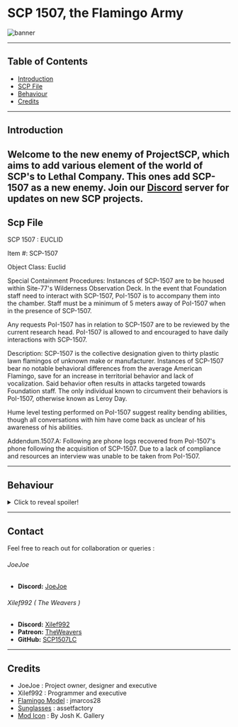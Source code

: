
# SCP 1507, the Flamingo Army

![banner](https://imgur.com/a/RVPj6G1)

---

## Table of Contents
- [Introduction](#introduction)
- [SCP File](#scp-file)
- [Behaviour](#behaviour)
- [Credits](#credits)

---

## Introduction
Welcome to the new enemy of ProjectSCP, which aims to add various element of the world of SCP's to Lethal Company.
This ones add SCP-1507 as a new enemy. Join our [Discord](https://discord.gg/H6ZEmpXwjZ) server for updates  on new SCP projects.
---
## Scp File
SCP 1507 : EUCLID 

Item #: SCP-1507

Object Class: Euclid

Special Containment Procedures: Instances of SCP-1507 are to be housed within Site-77's Wilderness Observation Deck. In the event that Foundation staff need to interact with SCP-1507, PoI-1507 is to accompany them into the chamber. Staff must be a minimum of 5 meters away of PoI-1507 when in the presence of SCP-1507.

Any requests PoI-1507 has in relation to SCP-1507 are to be reviewed by the current research head. PoI-1507 is allowed to and encouraged to have daily interactions with SCP-1507.

Description: SCP-1507 is the collective designation given to thirty plastic lawn flamingos of unknown make or manufacturer. Instances of SCP-1507 bear no notable behavioral differences from the average American Flamingo, save for an increase in territorial behavior and lack of vocalization. Said behavior often results in attacks targeted towards Foundation staff. The only individual known to circumvent their behaviors is PoI-1507, otherwise known as Leroy Day.

Hume level testing performed on PoI-1507 suggest reality bending abilities, though all conversations with him have come back as unclear of his awareness of his abilities.

Addendum.1507.A: Following are phone logs recovered from PoI-1507's phone following the acquisition of SCP-1507. Due to a lack of compliance and resources an interview was unable to be taken from PoI-1507.

---

## Behaviour
<details>
  <summary>Click to reveal spoiler!</summary>
here are the 2 monsters added :
- SCP 1507 Alpha
  - The flamingo with the glasses is the alpha flamingo. He will walk around the facility and when looked at will stop moving.
  - When moving, he will spawn flamingo instances SCP 1507 which will be unmoving. Those instances are passive and won't attack the player just yet.
  - When the alpha is angry after a player, all the flamingo + the alpha will start chasing that player in a really goofy way. They may do 5 damage, but their sheer number will kill you. This mod is optimised so that your game can easily handle a lot of those flamingo. I mean, a *lot*
- SCP 1507 Instances
  - Scp 1507 instances will spawn with a random hat, (It does not affect gameplay).
  - They will be unmoving and will act as the eyes of the alpha. The action you take before a flamingo are seen by the alpha.
  - Once the alpha is angry at a player, they will all go toward that player and try to peck him.
  - Once the alpha is dead, they will become on rampage and always attack the nearest player


What makes them angry?
- Hitting a SCP 1507 instances ( + 5 anger)
- Hitting the Alpha ( +20 anger )
- Looking at them to much ( +2 anger )
- Using the AirHorn next to them ( +1 anger )
- Having a shotgun while looking at them ( +9 anger 
- Having a knife while looking at them ( +5 anger )
- Having a shovel while looking at them ( +5 anger )

What calms them?
- Dancing next to them ( -1 anger )
- Using the ClownHorn next to them ( -1 anger )


AT 10 anger points, the herd will be angry at you. If you got any ideas for new ways, join our [Discord](https://discord.gg/H6ZEmpXwjZ) server and tell us!
  </details>

---

## Contact

Feel free to reach out for collaboration or queries :
<h6>
JoeJoe
</h6>

- **Discord:** [JoeJoe](https://discordapp.com/users/167920913289838592)

<h6>
Xilef992 ( The Weavers )
</h6>

- **Discord:** [Xilef992](https://discordapp.com/users/491029255795376158)
- **Patreon:** [TheWeavers](https://patreon.com/TheWeavers)
- **GitHub:**  [SCP1507LC](https://github.com/FelixAllard/SCP1507LC)
---

## Credits
- JoeJoe : Project owner, designer and executive
- Xilef992 : Programmer and executive
- [Flamingo Model](https://skfb.ly/owPB7) : jmarcos28
- [Sunglasses](https://sketchfab.com/3d-models/dark-sunglasses-69d530f7e6bd45b9b3d9f16dae627348) : assetfactory
- [Mod Icon](https://www.artstation.com/artwork/XnJDW0) : By Josh K. Gallery







